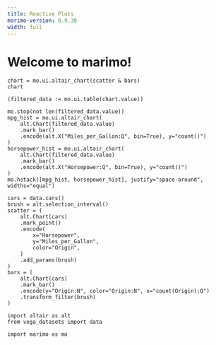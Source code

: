 ```yaml
---
title: Reactive Plots
marimo-version: 0.9.30
width: full
---
```


# Welcome to marimo!

```{.python.marimo}
chart = mo.ui.altair_chart(scatter & bars)
chart
```

```{.python.marimo}
(filtered_data := mo.ui.table(chart.value))
```

```{.python.marimo}
mo.stop(not len(filtered_data.value))
mpg_hist = mo.ui.altair_chart(
    alt.Chart(filtered_data.value)
    .mark_bar()
    .encode(alt.X("Miles_per_Gallon:Q", bin=True), y="count()")
)
horsepower_hist = mo.ui.altair_chart(
    alt.Chart(filtered_data.value)
    .mark_bar()
    .encode(alt.X("Horsepower:Q", bin=True), y="count()")
)
mo.hstack([mpg_hist, horsepower_hist], justify="space-around", widths="equal")
```

```{.python.marimo}
cars = data.cars()
brush = alt.selection_interval()
scatter = (
    alt.Chart(cars)
    .mark_point()
    .encode(
        x="Horsepower",
        y="Miles_per_Gallon",
        color="Origin",
    )
    .add_params(brush)
)
bars = (
    alt.Chart(cars)
    .mark_bar()
    .encode(y="Origin:N", color="Origin:N", x="count(Origin):Q")
    .transform_filter(brush)
)
```

```{.python.marimo}
import altair as alt
from vega_datasets import data
```

```{.python.marimo}
import marimo as mo
```